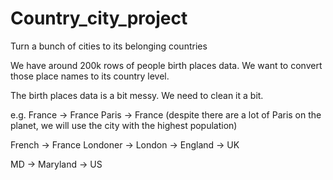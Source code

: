 # Country_city_project
Turn a bunch of cities to its belonging countries

We have around 200k rows of people birth places data. We want to convert those place names to its country level.

The birth places data is a bit messy. We need to clean it a bit.

e.g. 
France -> France
Paris -> France (despite there are a lot of Paris on the planet, we will use the city with the highest population)


French -> France
Londoner -> London -> England -> UK

MD -> Maryland -> US



